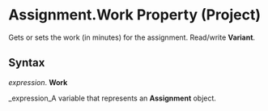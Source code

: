
# Assignment.Work Property (Project)

Gets or sets the work (in minutes) for the assignment. Read/write  **Variant**.


## Syntax

 _expression_. **Work**

 _expression_A variable that represents an  **Assignment** object.

